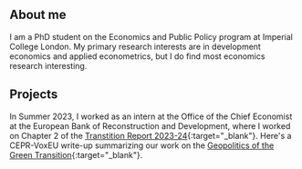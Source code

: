 ## About me
I am a PhD student on the Economics and Public Policy program at Imperial College London. My primary research interests are in development economics and applied econometrics, but I do find most economics research interesting.

## Projects
In Summer 2023, I worked as an intern at the Office of the Chief Economist at the European Bank of Reconstruction and Development, where I worked on Chapter 2 of the [Transtition Report 2023-24](https://www.ebrd.com/news/publications/transition-report/transition-report-202324.html){:target="_blank"}. Here's a CEPR-VoxEU write-up summarizing our work on the [Geopolitics of the Green Transition](https://cepr.org/voxeu/columns/green-transition-and-geopolitical-tensions){:target="_blank"}. 

